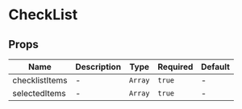 # CheckList

## Props

<!-- @vuese:CheckList:props:start -->
|Name|Description|Type|Required|Default|
|---|---|---|---|---|
|checklistItems|-|`Array`|`true`|-|
|selectedItems|-|`Array`|`true`|-|

<!-- @vuese:CheckList:props:end -->


